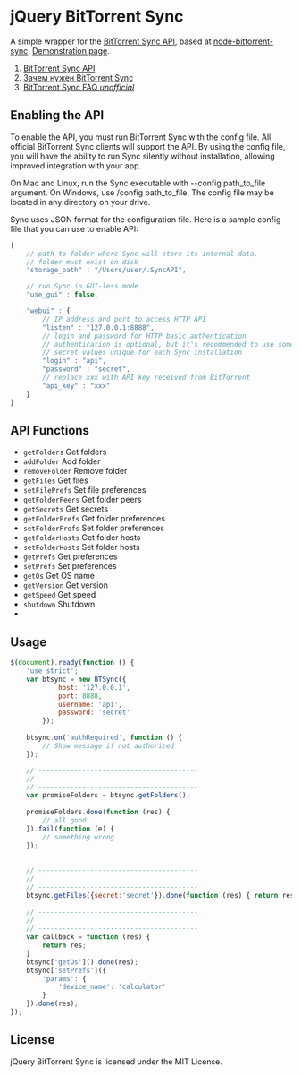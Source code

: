 jQuery BitTorrent Sync
=====================
A simple wrapper for the [BitTorrent Sync API](http://www.bittorrent.com/intl/en/sync/developers/api), based at [node-bittorrent-sync](https://github.com/yannickcr/node-bittorrent-sync).
[Demonstration page](http://jsfiddle.net/lomatek/An6P2/embedded/result/).

 1. [BitTorrent Sync API](http://www.bittorrent.com/intl/ru/sync/developers/api)
 2. [Зачем нужен BitTorrent Sync](http://habrahabr.ru/post/201072)
 3. [BitTorrent Sync FAQ *unofficial*](http://forum.bittorrent.com/topic/17782-bittorrent-sync-faq-unofficial/)

## Enabling the API

To enable the API, you must run BitTorrent Sync with the config file. All official BitTorrent Sync clients will support the API. By using the config file, you will have the ability to run Sync silently without installation, allowing improved integration with your app.

On Mac and Linux, run the Sync executable with --config path_to_file argument.
On Windows, use /config path_to_file.
The config file may be located in any directory on your drive.

Sync uses JSON format for the configuration file. Here is a sample config file that you can use to enable API:
```javascript
{
    // path to folder where Sync will store its internal data,
    // folder must exist on disk
    "storage_path" : "/Users/user/.SyncAPI",

    // run Sync in GUI-less mode
    "use_gui" : false,

    "webui" : {
        // IP address and port to access HTTP API
        "listen" : "127.0.0.1:8888",
        // login and password for HTTP basic authentication
        // authentication is optional, but it's recommended to use some
        // secret values unique for each Sync installation
        "login" : "api",
        "password" : "secret",
        // replace xxx with API key received from BitTorrent
        "api_key" : "xxx"
    }
}
```

## API Functions

 * `getFolders` Get folders
 * `addFolder` Add folder
 * `removeFolder` Remove folder
 * `getFiles` Get files
 * `setFilePrefs` Set file preferences
 * `getFolderPeers` Get folder peers
 * `getSecrets` Get secrets
 * `getFolderPrefs` Get folder preferences
 * `setFolderPrefs` Set folder preferences
 * `getFolderHosts` Get folder hosts
 * `setFolderHosts` Set folder hosts
 * `getPrefs` Get preferences
 * `setPrefs` Set preferences
 * `getOs` Get OS name
 * `getVersion` Get version
 * `getSpeed` Get speed
 * `shutdown` Shutdown
 * 
 
## Usage

```javascript
$(document).ready(function () {
    'use strict';
    var btsync = new BTSync({
            host: '127.0.0.1',
            port: 8888,
            username: 'api',
            password: 'secret'
        });
    
    btsync.on('authRequired', function () {
        // Show message if not authorized
    });

    // ----------------------------------------
    //
    // ----------------------------------------
    var promiseFolders = btsync.getFolders();
    
    promiseFolders.done(function (res) { 
        // all good
    }).fail(function (e) {
        // something wrong
    });
    
    
    // ----------------------------------------
    //
    // ----------------------------------------
    btsync.getFiles({secret:'secret'}).done(function (res) { return res; });
    
    // ----------------------------------------
    //
    // ----------------------------------------
    var callback = function (res) {
        return res;
    }
    btsync['getOs']().done(res);
    btsync['setPrefs']({
        'params': {
            'device_name': 'calculator'
        }
    }).done(res);
});
```

## License
jQuery BitTorrent Sync is licensed under the MIT License.
